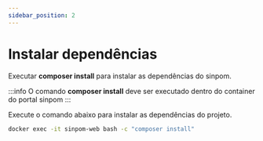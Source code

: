```yaml
---
sidebar_position: 2
---
```


# Instalar dependências

Executar **composer install** para instalar as dependências do sinpom.

:::info
O comando **composer install** deve ser executado dentro do container do portal sinpom
:::

Execute o comando abaixo para instalar as dependências do projeto.

```bash
docker exec -it sinpom-web bash -c "composer install"
```
